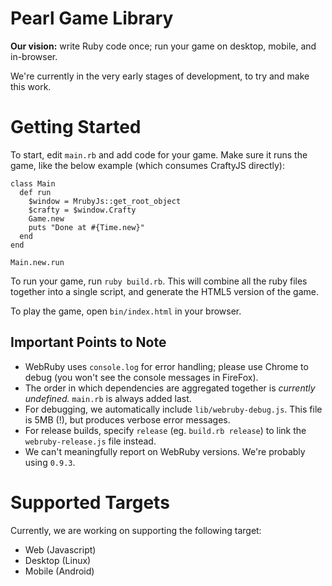 # Pearl Game Library

**Our vision:** write Ruby code once; run your game on desktop, mobile, and in-browser.  

We're currently in the very early stages of development, to try and make this work.

# Getting Started

To start, edit `main.rb` and add code for your game. Make sure it runs the game, like the below example (which consumes CraftyJS directly):

```
class Main
  def run
    $window = MrubyJs::get_root_object
    $crafty = $window.Crafty
    Game.new
    puts "Done at #{Time.new}"
  end
end

Main.new.run
```

To run your game, run `ruby build.rb`. This will combine all the ruby files together into a single script, and generate the HTML5 version of the game.

To play the game, open `bin/index.html` in your browser.

## Important Points to Note

- WebRuby uses `console.log` for error handling; please use Chrome to debug (you won't see the console messages in FireFox).
- The order in which dependencies are aggregated together is *currently undefined.* `main.rb` is always added last.
- For debugging, we automatically include `lib/webruby-debug.js`. This file is 5MB (!), but produces verbose error messages.
- For release builds, specify `release` (eg. `build.rb release`) to link the `webruby-release.js` file instead.
- We can't meaningfully report on WebRuby versions. We're probably using `0.9.3`.

# Supported Targets

Currently, we are working on supporting the following target:

- Web (Javascript)
- Desktop (Linux)
- Mobile (Android)

